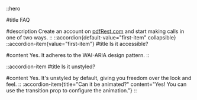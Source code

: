 ::hero

#title
FAQ

#description
Create an account on [pdfRest.com](https://pdfrest.com/) and start making calls in one of two ways.
::
::accordion{default-value="first-item" collapsible}
  ::accordion-item{value="first-item"}
  #title
  Is it accessible?

  #content
  Yes. It adheres to the WAI-ARIA design pattern.
  ::

  ::accordion-item
  #title
  Is it unstyled?

  #content
  Yes. It's unstyled by default, giving you freedom over the look and feel.
  ::
  :accordion-item{title="Can it be animated?" content="Yes! You can use the transition prop to configure the animation."}
::
